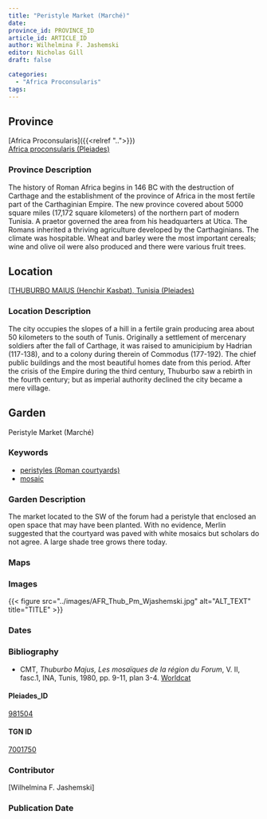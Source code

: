 ```yaml
---
title: "Peristyle Market (Marché)"
date:
province_id: PROVINCE_ID
article_id: ARTICLE_ID
author: Wilhelmina F. Jashemski
editor: Nicholas Gill
draft: false

categories:
  - "Africa Proconsularis"
tags:
---
```



## Province
[Africa Proconsularis]({{<relref "..">}}) \
[Africa proconsularis (Pleiades)](https://pleiades.stoa.org/places/991341)

### Province Description

The history of Roman Africa begins in 146 BC with the destruction of Carthage and the establishment of the province of Africa in the most fertile part of the Carthaginian Empire. The new province covered about 5000 square miles (17,172 square kilometers) of the northern part of modern Tunisia. A praetor governed the area from his headquarters at Utica. The Romans inherited a thriving agriculture developed by the Carthaginians. The climate was hospitable. Wheat and barley were the most important cereals; wine and olive oil were also produced and there were various fruit trees.

## Location

[[THUBURBO MAIUS (Henchir Kasbat), Tunisia (Pleiades)](https://pleiades.stoa.org/places/315220)

### Location Description

The city occupies the slopes of a hill in a fertile grain producing area about 50 kilometers to the south of Tunis. Originally a settlement of mercenary soldiers after the fall of Carthage, it was raised to amunicipium by Hadrian (117-138), and to a colony during therein of Commodus (177-192). The chief public buildings and the most beautiful homes date from this period. After the crisis of the Empire during the third century, Thuburbo saw a rebirth in the fourth century; but as imperial authority declined the city became a mere village.

## Garden

Peristyle Market (Marché)

### Keywords

- [peristyles (Roman courtyards)](http://vocab.getty.edu/page/aat/300080971)
- [mosaic](http://vocab.getty.edu/page/aat/300015342)

### Garden Description

The market located to the SW of the forum had a peristyle that enclosed an open space that may have been planted. With no evidence, Merlin suggested that the courtyard was paved with white mosaics but scholars do not agree.  A large shade tree grows there today.

### Maps

### Images

{{< figure src="../images/AFR_Thub_Pm_Wjashemski.jpg" alt="ALT_TEXT" title="TITLE" >}}

### Dates

### Bibliography

*  CMT,  *Thuburbo  Majus,  Les  mosaïques  de  la  région  du  Forum*,  V.  II,  fasc.1, INA, Tunis, 1980, pp. 9-11, plan 3-4. [Worldcat](http://www.worldcat.org/oclc/23232759)

#### Pleiades_ID

[981504](https://pleiades.stoa.org/places/981504)

#### TGN ID

[7001750](http://vocab.getty.edu/page/tgn/7001750)

### Contributor

[Wilhelmina F. Jashemski]
<!--add in orcid id and info-->

### Publication Date
